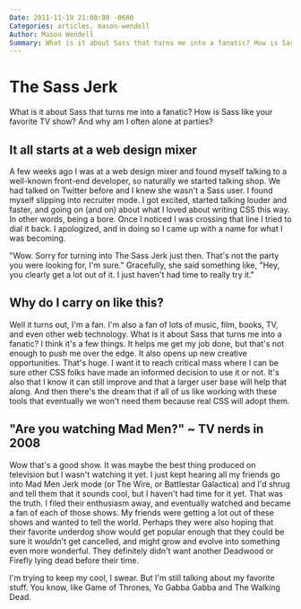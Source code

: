 ```yaml
---
Date: 2011-11-19 21:00:00 -0600
Categories: articles, mason-wendell
Author: Mason Wendell
Summary: What is it about Sass that turns me into a fanatic? How is Sass like your favorite TV show? And why am I often alone at parties?
---
```


# The Sass Jerk

What is it about Sass that turns me into a fanatic? How is Sass like your favorite TV show? And why am I often alone at parties?

## It all starts at a web design mixer

A few weeks ago I was at a web design mixer and found myself talking to a well-known front-end developer, so naturally we started talking shop. We had talked on Twitter before and I knew she wasn't a Sass user. I found myself slipping into recruiter mode. I got excited, started talking louder and faster, and going on (and on) about what I loved about writing CSS this way. In other words, being a bore. Once I noticed I was crossing that line I tried to dial it back. I apologized, and in doing so I came up with a name for what I was becoming.

"Wow. Sorry for turning into The Sass Jerk just then. That's not the party you were looking for, I'm sure." Gracefully, she said something like, "Hey, you clearly get a lot out of it. I just haven't had time to really try it."

## Why do I carry on like this?

Well it turns out, I'm a fan. I'm also a fan of lots of music, film, books, TV, and even other web technology. What is it about Sass that turns me into a fanatic? I think it's a few things. It helps me get my job done, but that's not enough to push me over the edge. It also opens up new creative opportunities.  That's huge. I want it to reach critical mass where I can be sure other CSS folks have made an informed decision to use it or not. It's also that I know it can still improve and that a larger user base will help that along. And then there's the dream that if all of us like working with these tools that eventually we won't need them because real CSS will adopt them.

## "Are you watching Mad Men?" ~ TV nerds in 2008

Wow that's a good show. It was maybe the best thing produced on television but I wasn't watching it yet. I just kept hearing all my friends go into Mad Men Jerk mode (or The Wire, or Battlestar Galactica) and I'd shrug and tell them that it sounds cool, but I haven't had time for it yet. That was the truth. I filed their enthusiasm away, and eventually watched and became a fan of each of those shows. My friends were getting a lot out of these shows and wanted to tell the world. Perhaps they were also hoping that their favorite underdog show would get popular enough that they could be sure it wouldn't get cancelled, and might grow and evolve into something even more wonderful. They definitely didn't want another Deadwood or Firefly lying dead before their time.

I'm trying to keep my cool, I swear. But I'm still talking about my favorite stuff. You know, like Game of Thrones, Yo Gabba Gabba and The Walking Dead.
